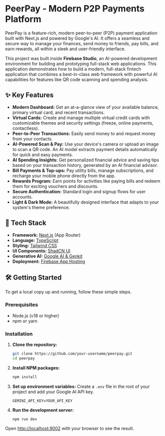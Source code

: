 # PeerPay - Modern P2P Payments Platform

PeerPay is a feature-rich, modern peer-to-peer (P2P) payment application built with Next.js and powered by Google's AI. It offers a seamless and secure way to manage your finances, send money to friends, pay bills, and earn rewards, all within a sleek and user-friendly interface.

This project was built inside **Firebase Studio**, an AI-powered development environment for building and prototyping full-stack web applications. This application demonstrates how to build a modern, full-stack fintech application that combines a best-in-class web framework with powerful AI capabilities for features like QR code scanning and spending analysis.

## ✨ Key Features

*   **Modern Dashboard:** Get an at-a-glance view of your available balance, primary virtual card, and recent transactions.
*   **Virtual Cards:** Create and manage multiple virtual credit cards with customizable themes and security settings (freeze, online payments, contactless).
*   **Peer-to-Peer Transactions:** Easily send money to and request money from your contacts.
*   **AI-Powered Scan & Pay:** Use your device's camera or upload an image to scan a QR code. An AI model extracts payment details automatically for quick and easy payments.
*   **AI Spending Insights:** Get personalized financial advice and saving tips based on your transaction history, generated by an AI financial advisor.
*   **Bill Payments & Top-ups:** Pay utility bills, manage subscriptions, and recharge your mobile phone directly from the app.
*   **Rewards Program:** Earn points for activities like paying bills and redeem them for exciting vouchers and discounts.
*   **Secure Authentication:** Standard login and signup flows for user accounts.
*   **Light & Dark Mode:** A beautifully designed interface that adapts to your system's theme preference.

## 🚀 Tech Stack

*   **Framework:** [Next.js](https://nextjs.org/) (App Router)
*   **Language:** [TypeScript](https://www.typescriptlang.org/)
*   **Styling:** [Tailwind CSS](https://tailwindcss.com/)
*   **UI Components:** [ShadCN UI](https://ui.shadcn.com/)
*   **Generative AI:** [Google AI & Genkit](https://firebase.google.com/docs/genkit)
*   **Deployment:** [Firebase App Hosting](https://firebase.google.com/docs/hosting)

## 🛠️ Getting Started

To get a local copy up and running, follow these simple steps.

### Prerequisites

*   Node.js (v18 or higher)
*   npm or yarn

### Installation

1.  **Clone the repository:**
    ```sh
    git clone https://github.com/your-username/peerpay.git
    cd peerpay
    ```

2.  **Install NPM packages:**
    ```sh
    npm install
    ```

3.  **Set up environment variables:**
    Create a `.env` file in the root of your project and add your Google AI API key.
    ```
    GEMINI_API_KEY=YOUR_API_KEY
    ```

4.  **Run the development server:**
    ```sh
    npm run dev
    ```

Open [http://localhost:9002](http://localhost:9002) with your browser to see the result.

